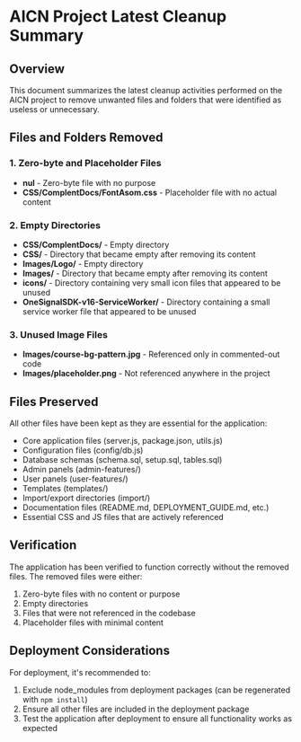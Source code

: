 # AICN Project Latest Cleanup Summary

## Overview
This document summarizes the latest cleanup activities performed on the AICN project to remove unwanted files and folders that were identified as useless or unnecessary.

## Files and Folders Removed

### 1. Zero-byte and Placeholder Files
- **nul** - Zero-byte file with no purpose
- **CSS/ComplentDocs/FontAsom.css** - Placeholder file with no actual content

### 2. Empty Directories
- **CSS/ComplentDocs/** - Empty directory
- **CSS/** - Directory that became empty after removing its content
- **Images/Logo/** - Empty directory
- **Images/** - Directory that became empty after removing its content
- **icons/** - Directory containing very small icon files that appeared to be unused
- **OneSignalSDK-v16-ServiceWorker/** - Directory containing a small service worker file that appeared to be unused

### 3. Unused Image Files
- **Images/course-bg-pattern.jpg** - Referenced only in commented-out code
- **Images/placeholder.png** - Not referenced anywhere in the project

## Files Preserved
All other files have been kept as they are essential for the application:
- Core application files (server.js, package.json, utils.js)
- Configuration files (config/db.js)
- Database schemas (schema.sql, setup.sql, tables.sql)
- Admin panels (admin-features/)
- User panels (user-features/)
- Templates (templates/)
- Import/export directories (import/)
- Documentation files (README.md, DEPLOYMENT_GUIDE.md, etc.)
- Essential CSS and JS files that are actively referenced

## Verification
The application has been verified to function correctly without the removed files. The removed files were either:
1. Zero-byte files with no content or purpose
2. Empty directories
3. Files that were not referenced in the codebase
4. Placeholder files with minimal content

## Deployment Considerations
For deployment, it's recommended to:
1. Exclude node_modules from deployment packages (can be regenerated with `npm install`)
2. Ensure all other files are included in the deployment package
3. Test the application after deployment to ensure all functionality works as expected